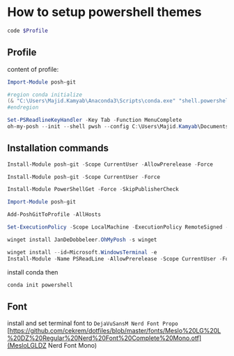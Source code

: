 # How to setup powershell themes
```powershell
code $Profile
```
## Profile
content of profile:
```powershell
Import-Module posh-git

#region conda initialize
(& "C:\Users\Majid.Kamyab\Anaconda3\Scripts\conda.exe" "shell.powershell" "hook") | Out-String | Invoke-Expression
#endregion

Set-PSReadlineKeyHandler -Key Tab -Function MenuComplete
oh-my-posh --init --shell pwsh --config C:\Users\Majid.Kamyab\Documents\agnoster.omp.json | Invoke-Expression
```

## Installation commands
```powershell
Install-Module posh-git -Scope CurrentUser -AllowPrerelease -Force

Install-Module posh-git -Scope CurrentUser -Force

Install-Module PowerShellGet -Force -SkipPublisherCheck

Import-Module posh-git

Add-PoshGitToProfile -AllHosts

Set-ExecutionPolicy -Scope LocalMachine -ExecutionPolicy RemoteSigned -Force

winget install JanDeDobbeleer.OhMyPosh -s winget

winget install --id=Microsoft.WindowsTerminal -e
Install-Module -Name PSReadLine -AllowPrerelease -Scope CurrentUser -Force -SkipPublisherCheck
```

install conda then
```powershell
conda init powershell
```
## Font
install and set terminal font to `DejaVuSansM Nerd Font Propo`
[https://github.com/cekrem/dotfiles/blob/master/fonts/Meslo%20LG%20L%20DZ%20Regular%20Nerd%20Font%20Complete%20Mono.otf](MesloLGLDZ Nerd Font Mono)


